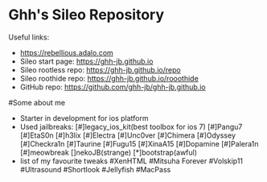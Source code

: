# Ghh's Sileo Repository

Useful links:
- https://rebellious.adalo.com 
- Sileo start page: https://ghh-jb.github.io
- Sileo rootless repo: https://ghh-jb.github.io/repo
- Sileo roothide repo: https://ghh-jb.github.io/rooothide
- GitHub repo: https://github.com/ghh-jb/ghh-jb.github.io


#Some about me

- Starter in development for ios platform
- Used jailbreaks:
    [#]legacy_ios_kit(best toolbox for ios 7)
    [#]Pangu7
    [#]EtaS0n
    [#]h3lix
    [#]Electra
    [#]Unc0ver
    [#]Chimera
    [#]Odyssey
    [#]Checkra1n
    [#]Taurine
    [#]Fugu15
    [#]XinaA15
    [#]Dopamine
    [#]Palera1n
    [#]meowbreak
    []nekoJB(strange)
    [*]bootstrap(awful)
- list of my favourite tweaks
    #XenHTML
    #Mitsuha Forever
    #Volskip11
    #Ultrasound
    #Shortlook
    #Jellyfish
    #MacPass
